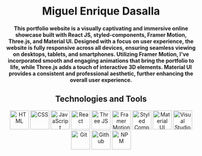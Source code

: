 <h1 align="center" style="font-weight: bold;">Miguel Enrique Dasalla</h1>

<h4 align="center">This portfolio website is a visually captivating and immersive online showcase built with React JS, styled-components, Framer Motion, Three.js, and Material UI. Designed with a focus on user experience, the website is fully responsive across all devices, ensuring seamless viewing on desktops, tablets, and smartphones. Utilizing Framer Motion, I've incorporated smooth and engaging animations that bring the portfolio to life, while Three.js adds a touch of interactive 3D elements. Material UI provides a consistent and professional aesthetic, further enhancing the overall user experience.</h4>

<h2 align="center" style="font-weight: bold;">Technologies and Tools</h2>

<div align="center">

<img src="/assets/icons/html.png" alt="HTML" width="50">
<img src="/assets/icons/css.png" alt="CSS" width="50">
<img src="/assets/icons/js.png" alt="JavaScript" width="50">
<img src="/assets/icons/react.png" alt="React" width="50">
<img src="/assets/icons/three.png" alt="Three JS" width="50">
<img src="/assets/icons/framer.png" alt="Framer Motion" width="50">
<img src="/assets/icons/styled.png" alt="Styled Components" width="50">
<img src="/assets/icons/mui.png" alt="Material UI" width="50">
<img src="/assets/icons/vscode.png" alt="Visual Studio Code" width="50">
<img src="/assets/icons/git.png" alt="Git" width="50">
<img src="/assets/icons/github.png" alt="Github" width="50">
<img src="/assets/icons/npm.png" alt="NPM" width="50">

</div>

